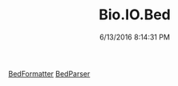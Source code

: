 ﻿---
title: Bio.IO.Bed
date: 6/13/2016 8:14:31 PM
---

[BedFormatter](T-Bio.IO.Bed.BedFormatter.html)
[BedParser](T-Bio.IO.Bed.BedParser.html)
